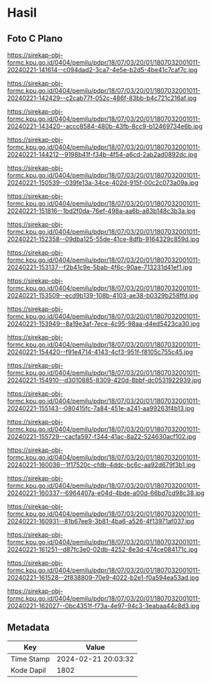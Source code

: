 # Hasil

## Foto C Plano

https://sirekap-obj-formc.kpu.go.id/0404/pemilu/pdpr/18/07/03/20/01/1807032001011-20240221-141614--c094dad2-3ca7-4e5e-b2d5-4be41c7caf7c.jpg

https://sirekap-obj-formc.kpu.go.id/0404/pemilu/pdpr/18/07/03/20/01/1807032001011-20240221-142429--c2cab77f-052c-486f-83bb-b4c721c216af.jpg

https://sirekap-obj-formc.kpu.go.id/0404/pemilu/pdpr/18/07/03/20/01/1807032001011-20240221-143420--accc8584-480b-43fb-8cc9-b12469734e6b.jpg

https://sirekap-obj-formc.kpu.go.id/0404/pemilu/pdpr/18/07/03/20/01/1807032001011-20240221-144212--9198b41f-f34b-4f54-a6cd-2ab2ad0892dc.jpg

https://sirekap-obj-formc.kpu.go.id/0404/pemilu/pdpr/18/07/03/20/01/1807032001011-20240221-150539--039fe13a-34ce-402d-915f-00c2c073a09a.jpg

https://sirekap-obj-formc.kpu.go.id/0404/pemilu/pdpr/18/07/03/20/01/1807032001011-20240221-151816--1bd2f0da-76ef-498a-aa6b-a83b148c3b3a.jpg

https://sirekap-obj-formc.kpu.go.id/0404/pemilu/pdpr/18/07/03/20/01/1807032001011-20240221-152358--09dba125-55de-41ce-8dfb-9164329c859d.jpg

https://sirekap-obj-formc.kpu.go.id/0404/pemilu/pdpr/18/07/03/20/01/1807032001011-20240221-153137--f2b41c9e-5bab-4f6c-90ae-713231d41ef1.jpg

https://sirekap-obj-formc.kpu.go.id/0404/pemilu/pdpr/18/07/03/20/01/1807032001011-20240221-153509--ecd9b139-108b-4103-ae38-b0329b258ffd.jpg

https://sirekap-obj-formc.kpu.go.id/0404/pemilu/pdpr/18/07/03/20/01/1807032001011-20240221-153949--8a19e3af-7ece-4c95-98aa-d4ed5423ca30.jpg

https://sirekap-obj-formc.kpu.go.id/0404/pemilu/pdpr/18/07/03/20/01/1807032001011-20240221-154420--f91e4714-4143-4cf3-951f-f8105c755c45.jpg

https://sirekap-obj-formc.kpu.go.id/0404/pemilu/pdpr/18/07/03/20/01/1807032001011-20240221-154910--d3010885-8309-420d-8bbf-dc0531922939.jpg

https://sirekap-obj-formc.kpu.go.id/0404/pemilu/pdpr/18/07/03/20/01/1807032001011-20240221-155143--080415fc-7a84-451e-a241-aa99263f4b13.jpg

https://sirekap-obj-formc.kpu.go.id/0404/pemilu/pdpr/18/07/03/20/01/1807032001011-20240221-155729--cacfa597-f344-41ac-8a22-524630acf102.jpg

https://sirekap-obj-formc.kpu.go.id/0404/pemilu/pdpr/18/07/03/20/01/1807032001011-20240221-160036--1f17520c-cfdb-4ddc-bc6c-aa92d679f3b1.jpg

https://sirekap-obj-formc.kpu.go.id/0404/pemilu/pdpr/18/07/03/20/01/1807032001011-20240221-160337--6964407a-e04d-4bde-a00d-66bd7cd98c38.jpg

https://sirekap-obj-formc.kpu.go.id/0404/pemilu/pdpr/18/07/03/20/01/1807032001011-20240221-160931--81b67ee9-3b81-4ba6-a526-4f13971af037.jpg

https://sirekap-obj-formc.kpu.go.id/0404/pemilu/pdpr/18/07/03/20/01/1807032001011-20240221-161251--d87fc3e0-02db-4252-8e3d-474ce084171c.jpg

https://sirekap-obj-formc.kpu.go.id/0404/pemilu/pdpr/18/07/03/20/01/1807032001011-20240221-161528--2f838809-70e9-4022-b2e1-f0a594ea53ad.jpg

https://sirekap-obj-formc.kpu.go.id/0404/pemilu/pdpr/18/07/03/20/01/1807032001011-20240221-162027--0bc4351f-f73a-4e97-94c3-3eabaa44c8d3.jpg


## Metadata

| Key        | Value               |
| ---------- | ------------------- |
| Time Stamp | 2024-02-21 20:03:32 |
| Kode Dapil | 1802                |



